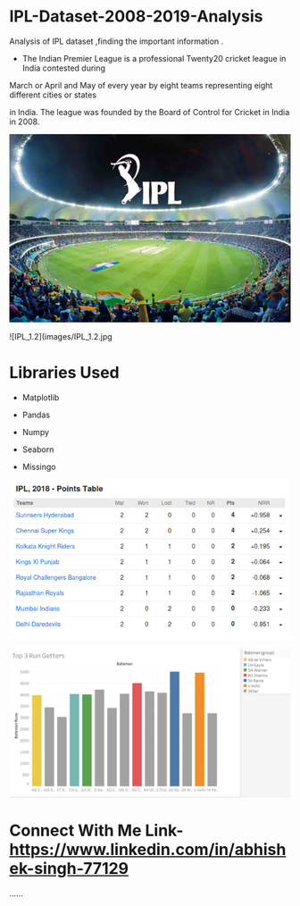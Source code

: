 # IPL-Dataset-2008-2019-Analysis

Analysis of IPL dataset ,finding the important information .

+ The Indian Premier League is a professional Twenty20 cricket league in India contested during

March or April and May of every year by eight teams representing eight different cities or states 

in India. The league was founded by the Board of Control for Cricket in India in 2008.

![image_0](images/image_0.jpg)

![IPL_1.2](images/IPL_1.2.jpg

# Libraries Used

+ Matplotlib

+ Pandas

+ Numpy

+ Seaborn

+ Missingo

![IPL_1.5](images/IPL_1.5.png)

![IPL_1](images/IPL_1.png)

# Connect With Me Link- https://www.linkedin.com/in/abhishek-singh-77129


......
